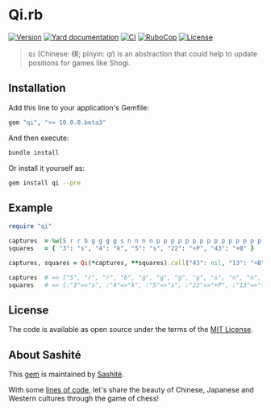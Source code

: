 # Qi.rb

[![Version](https://img.shields.io/github/v/tag/sashite/qi.rb?label=Version&logo=github)](https://github.com/sashite/qi.rb/releases)
[![Yard documentation](https://img.shields.io/badge/Yard-documentation-blue.svg?logo=github)](https://rubydoc.info/github/sashite/qi.rb/main)
[![CI](https://github.com/sashite/qi.rb/workflows/CI/badge.svg?branch=main)](https://github.com/sashite/qi.rb/actions?query=workflow%3Aci+branch%3Amain)
[![RuboCop](https://github.com/sashite/qi.rb/workflows/RuboCop/badge.svg?branch=main)](https://github.com/sashite/qi.rb/actions?query=workflow%3Arubocop+branch%3Amain)
[![License](https://img.shields.io/github/license/sashite/qi.rb?label=License&logo=github)](https://github.com/sashite/qi.rb/raw/main/LICENSE.md)

> `Qi` (Chinese: 棋; pinyin: _qí_) is an abstraction that could help to update positions for games like Shogi.

## Installation

Add this line to your application's Gemfile:

```ruby
gem "qi", ">= 10.0.0.beta3"
```

And then execute:

```sh
bundle install
```

Or install it yourself as:

```sh
gem install qi --pre
```

## Example

```ruby
require "qi"

captures  = %w[S r r b g g g g s n n n n p p p p p p p p p p p p p p p p p]
squares   = { "3": "s", "4": "k", "5": "s", "22": "+P", "43": "+B" }

captures, squares = Qi(*captures, **squares).call("43": nil, "13": "+B")

captures  # => ["S", "r", "r", "b", "g", "g", "g", "g", "s", "n", "n", "n", "n", "p", "p", "p", "p", "p", "p", "p", "p", "p", "p", "p", "p", "p", "p", "p", "p", "p"]
squares   # => {:"3"=>"s", :"4"=>"k", :"5"=>"s", :"22"=>"+P", :"13"=>"+B"}
```

## License

The code is available as open source under the terms of the [MIT License](https://opensource.org/licenses/MIT).

## About Sashité

This [gem](https://rubygems.org/gems/qi) is maintained by [Sashité](https://sashite.com/).

With some [lines of code](https://github.com/sashite/), let's share the beauty of Chinese, Japanese and Western cultures through the game of chess!
